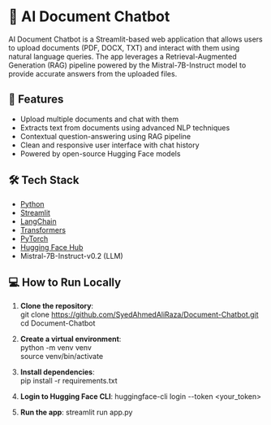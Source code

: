 # 📄 AI Document Chatbot

AI Document Chatbot is a Streamlit-based web application that allows users to upload documents (PDF, DOCX, TXT) and interact with them using natural language queries. The app leverages a Retrieval-Augmented Generation (RAG) pipeline powered by the Mistral-7B-Instruct model to provide accurate answers from the uploaded files.

## 🚀 Features

- Upload multiple documents and chat with them
- Extracts text from documents using advanced NLP techniques
- Contextual question-answering using RAG pipeline
- Clean and responsive user interface with chat history
- Powered by open-source Hugging Face models

## 🛠️ Tech Stack

- [Python](https://www.python.org/)
- [Streamlit](https://streamlit.io/)
- [LangChain](https://www.langchain.com/)
- [Transformers](https://huggingface.co/docs/transformers/)
- [PyTorch](https://pytorch.org/)
- [Hugging Face Hub](https://huggingface.co/)
- Mistral-7B-Instruct-v0.2 (LLM)

## 💻 How to Run Locally

1. **Clone the repository**:<br>
   git clone https://github.com/SyedAhmedAliRaza/Document-Chatbot.git<br>
   cd Document-Chatbot

2. **Create a virtual environment**:<br>
   python -m venv venv<br>
   source venv/bin/activate
          
3. **Install dependencies**:<br>
   pip install -r requirements.txt

 4. **Login to Hugging Face CLI**:
    huggingface-cli login --token <your_token>

 5. **Run the app**:
    streamlit run app.py




